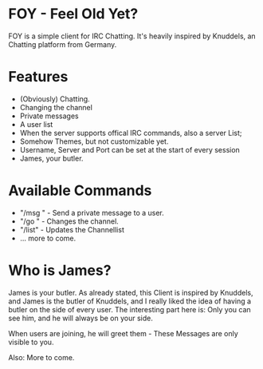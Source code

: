 # FOY - Feel Old Yet?

FOY is a simple client for IRC Chatting. It's heavily inspired by Knuddels, an Chatting platform from Germany.

# Features

- (Obviously) Chatting.
- Changing the channel
- Private messages
- A user list
- When the server supports offical IRC commands, also a server List;
- Somehow Themes, but not customizable yet.
- Username, Server and Port can be set at the start of every session
- James, your butler. 

# Available Commands

- "/msg <username> <message>" - Send a private message to a user.
- "/go <channel>" - Changes the channel.
- "/list" - Updates the Channellist
- ... more to come.

# Who is James?

James is your butler. As already stated, this Client is inspired by Knuddels, and 
James is the butler of Knuddels, and I really liked the idea of having a butler on 
the side of every user.
The interesting part here is: Only you can see him, and he will always be on your side.

When users are joining, he will greet them - These Messages are only visible to you.

Also: More to come.
